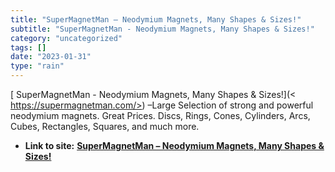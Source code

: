 ```yaml
---
title: "SuperMagnetMan – Neodymium Magnets, Many Shapes & Sizes!"
subtitle: "SuperMagnetMan - Neodymium Magnets, Many Shapes & Sizes!"
category: "uncategorized"
tags: []
date: "2023-01-31"
type: "rain"
---
```

[ SuperMagnetMan - Neodymium Magnets, Many Shapes & Sizes!](<
https://supermagnetman.com/>) –Large Selection of strong and powerful
neodymium magnets. Great Prices. Discs, Rings, Cones, Cylinders, Arcs, Cubes,
Rectangles, Squares, and much more.


* **Link to site:** **[SuperMagnetMan – Neodymium Magnets, Many Shapes & Sizes!](None)**